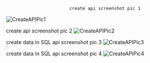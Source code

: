                             create api screenshot pic 1
![CreateAPIPic1](https://github.com/user-attachments/assets/e1876ca8-8989-4e2c-9962-a46e4b373386)

create api screenshot pic 2 
![CreateAPIPic2](https://github.com/user-attachments/assets/84bdc810-a6a2-42c2-8b4f-b7ecfa9a3b5b)

create data in SQL api screenshot pic 3
![CreateAPIPic3](https://github.com/user-attachments/assets/d1d0a834-6493-46d3-ac6c-c49589c6eaad)

create data in SQL api screenshot pic 4
![CreateAPIPic4](https://github.com/user-attachments/assets/cc424b3f-cfc2-4393-8a46-f1e6df319846)
